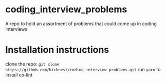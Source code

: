 # coding_interview_problems
A repo to hold an assortment of problems that could come up in coding interviews

# Installation instructions
clone the repo: `git clone https://github.com/bicknest/coding_interview_problems.git`
run `yarn` to install es-lint
